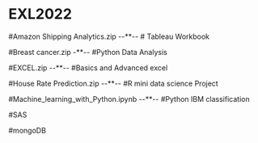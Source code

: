 # EXL2022

#Amazon Shipping Analytics.zip --**-- # Tableau Workbook


#Breast cancer.zip -**-- #Python Data Analysis


#EXCEL.zip --**-- #Basics and Advanced excel


#House Rate Prediction.zip --**-- #R mini data science Project


#Machine_learning_with_Python.ipynb --**-- #Python IBM classification

#SAS

#mongoDB

